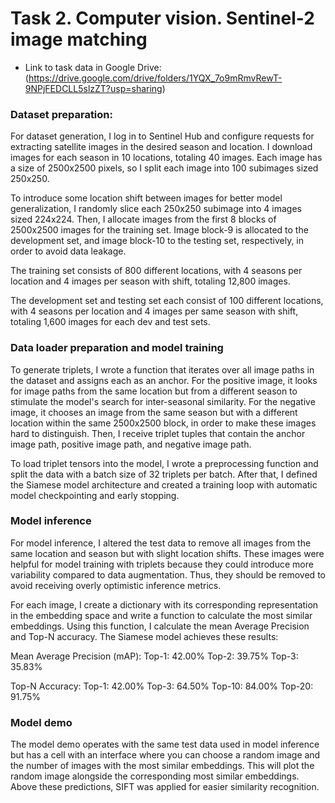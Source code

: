 # Task 2. Computer vision. Sentinel-2 image matching

- Link to task data in Google Drive: (https://drive.google.com/drive/folders/1YQX_7o9mRmvRewT-9NPjFEDCLL5slzZT?usp=sharing)

### Dataset preparation:
For dataset generation, I log in to Sentinel Hub and configure requests for extracting satellite 
images in the desired season and location. I download images for each season in 10 locations, 
totaling 40 images. Each image has a size of 2500x2500 pixels, so I split each image into 100 
subimages sized 250x250.

To introduce some location shift between images for better model generalization, I randomly 
slice each 250x250 subimage into 4 images sized 224x224. Then, I allocate images from the 
first 8 blocks of 2500x2500 images for the training set. Image block-9 is allocated to the 
development set, and image block-10 to the testing set, respectively, in order to avoid data 
leakage.

The training set consists of 800 different locations, with 4 seasons per location and 4 images 
per season with shift, totaling 12,800 images.

The development set and testing set each consist of 100 different locations, with 4 seasons per 
location and 4 images per same season with shift, totaling 1,600 images for each dev and test sets.

### Data loader preparation and model training

To generate triplets, I wrote a function that iterates over all image paths in the dataset and assigns 
each as an anchor. For the positive image, it looks for image paths from the same location but from a 
different season to stimulate the model's search for inter-seasonal similarity. For the negative image, 
it chooses an image from the same season but with a different location within the same 2500x2500 block, 
in order to make these images hard to distinguish. Then, I receive triplet tuples that contain the anchor 
image path, positive image path, and negative image path.

To load triplet tensors into the model, I wrote a preprocessing function and split the data with a batch 
size of 32 triplets per batch. After that, I defined the Siamese model architecture and created a training 
loop with automatic model checkpointing and early stopping.

### Model inference
For model inference, I altered the test data to remove all images from the same location and season but 
with slight location shifts. These images were helpful for model training with triplets because they 
could introduce more variability compared to data augmentation. Thus, they should be removed to avoid 
receiving overly optimistic inference metrics.

For each image, I create a dictionary with its corresponding representation in the embedding space and 
write a function to calculate the most similar embeddings. Using this function, I calculate the 
mean Average Precision and Top-N accuracy. The Siamese model achieves these results:

Mean Average Precision (mAP):
Top-1: 42.00%
Top-2: 39.75%
Top-3: 35.83%

Top-N Accuracy:
Top-1: 42.00%
Top-3: 64.50%
Top-10: 84.00%
Top-20: 91.75%

### Model demo
The model demo operates with the same test data used in model inference but has a cell with an interface 
where you can choose a random image and the number of images with the most similar embeddings. 
This will plot the random image alongside the corresponding most similar embeddings. 
Above these predictions, SIFT was applied for easier similarity recognition.


